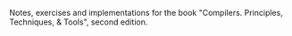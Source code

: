 Notes, exercises and implementations for the book 
"Compilers. Principles, Techniques, & Tools", second edition.
